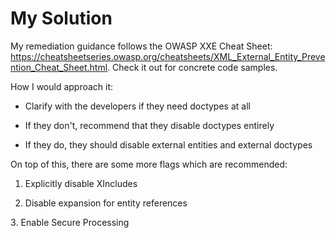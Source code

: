 # My Solution

My remediation guidance follows the OWASP XXE Cheat Sheet: https://cheatsheetseries.owasp.org/cheatsheets/XML_External_Entity_Prevention_Cheat_Sheet.html. Check it out for concrete code samples.

How I would approach it:

- Clarify with the developers if they need doctypes at all

- If they don't, recommend that they disable doctypes entirely

- If they do, they should disable external entities and external doctypes

On top of this, there are some more flags which are recommended:

1. Explicitly disable XIncludes

2. Disable expansion for entity references

3️. Enable Secure Processing
